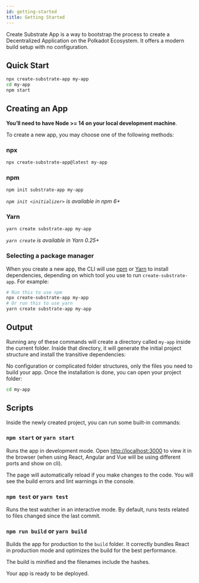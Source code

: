 ```yaml
---
id: getting-started
title: Getting Started
---
```


Create Substrate App is a way to bootstrap the process to create a Decentralized Application on the Polkadot Ecosystem.
It offers a modern build setup with no configuration.

## Quick Start

```sh
npx create-substrate-app my-app
cd my-app
npm start
```

## Creating an App

**You’ll need to have Node >= 14 on your local development machine**.

To create a new app, you may choose one of the following methods:

### npx

```sh
npx create-substrate-app@latest my-app
```

### npm

```sh
npm init substrate-app my-app
```

_`npm init <initializer>` is available in npm 6+_

### Yarn

```sh
yarn create substrate-app my-app
```

_`yarn create` is available in Yarn 0.25+_

### Selecting a package manager

When you create a new app, the CLI will use [npm](https://docs.npmjs.com) or [Yarn](https://yarnpkg.com/) to install dependencies, depending on which tool you use to run `create-substrate-app`. For example:

```sh
# Run this to use npm
npx create-substrate-app my-app
# Or run this to use yarn
yarn create substrate-app my-app
```

## Output

Running any of these commands will create a directory called `my-app` inside the current folder. Inside that directory,
it will generate the initial project structure and install the transitive dependencies:

No configuration or complicated folder structures, only the files you need to build your app. Once the installation is done, you can open your project folder:

```sh
cd my-app
```

## Scripts

Inside the newly created project, you can run some built-in commands:

### `npm start` or `yarn start`

Runs the app in development mode. Open [http://localhost:3000](http://localhost:3000) to view it in the browser (when using React, Angular
and Vue will be using different ports and show on cli).

The page will automatically reload if you make changes to the code. You will see the build errors and lint warnings in the console.

### `npm test` or `yarn test`

Runs the test watcher in an interactive mode. By default, runs tests related to files changed since the last commit.

### `npm run build` or `yarn build`

Builds the app for production to the `build` folder. It correctly bundles React in production mode and optimizes the build for the best performance.

The build is minified and the filenames include the hashes.

Your app is ready to be deployed.
